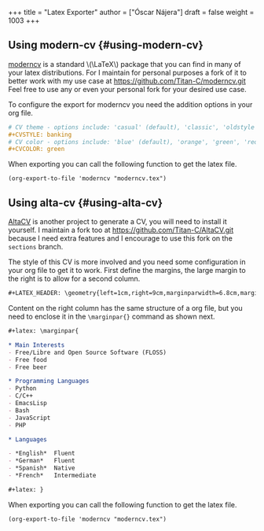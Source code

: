 +++
title = "Latex Exporter"
author = ["Óscar Nájera"]
draft = false
weight = 1003
+++

## Using modern-cv {#using-modern-cv}

[moderncv](https://www.ctan.org/tex-archive/macros/latex/contrib/moderncv) is a standard \\(\LaTeX\\) package that you can find in many of your
latex distributions. For I maintain for personal purposes a fork of it to
better work with my use case at <https://github.com/Titan-C/moderncv.git>
Feel free to use any or even your personal fork for your desired use case.

To configure the export for moderncv you need the addition options in your
org file.

```org
# CV theme - options include: 'casual' (default), 'classic', 'oldstyle' and 'banking'
#+CVSTYLE: banking
# CV color - options include: 'blue' (default), 'orange', 'green', 'red', 'purple', 'grey' and 'black'
#+CVCOLOR: green
```

When exporting you can call the following function to get the latex file.

```emacs-lisp
(org-export-to-file 'moderncv "moderncv.tex")
```


## Using alta-cv {#using-alta-cv}

[AltaCV](https://github.com/liantze/AltaCV) is another project to generate a CV, you will need to install it
yourself. I maintain a fork too at <https://github.com/Titan-C/AltaCV.git>
because I need extra features and I encourage to use this fork on the
`sections` branch.

The style of this CV is more involved and you need some configuration in
your org file to get it to work. First define the margins, the large margin
to the right is to allow for a second column.

```org
#+LATEX_HEADER: \geometry{left=1cm,right=9cm,marginparwidth=6.8cm,marginparsep=1.2cm,top=1.25cm,bottom=1.25cm}
```

Content on the right column has the same structure of a org file, but you
need to enclose it in the `\marginpar{}` command as shown next.

```org
#+latex: \marginpar{
```

```org
* Main Interests
- Free/Libre and Open Source Software (FLOSS)
- Free food
- Free beer

* Programming Languages
- Python
- C/C++
- EmacsLisp
- Bash
- JavaScript
- PHP

* Languages

- *English*  Fluent
- *German*   Fluent
- *Spanish*  Native
- *French*   Intermediate
```

```org
#+latex: }
```

When exporting you can call the following function to get the latex file.

```emacs-lisp
(org-export-to-file 'moderncv "moderncv.tex")
```
